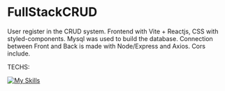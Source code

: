 # FullStackCRUD

User register in the CRUD system. 
Frontend with Vite + Reactjs, CSS with styled-components. Mysql was used to build the database. Connection between Front and Back is made with Node/Express and Axios. Cors include.

TECHS: 

[![My Skills](https://skillicons.dev/icons?i=html,css,js,vite,react,nodejs,mysql,express,cors)](https://skillicons.dev)
